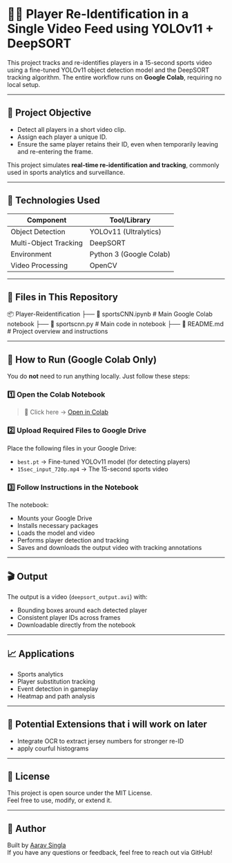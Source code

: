 # 🏃‍♂️ Player Re-Identification in a Single Video Feed using YOLOv11 + DeepSORT

This project tracks and re-identifies players in a 15-second sports video using a fine-tuned YOLOv11 object detection model and the DeepSORT tracking algorithm. The entire workflow runs on **Google Colab**, requiring no local setup.

---

## 🎯 Project Objective

- Detect all players in a short video clip.
- Assign each player a unique ID.
- Ensure the same player retains their ID, even when temporarily leaving and re-entering the frame.

This project simulates **real-time re-identification and tracking**, commonly used in sports analytics and surveillance.

---

## 🔧 Technologies Used

| Component         | Tool/Library |
|------------------|--------------|
| Object Detection | YOLOv11 (Ultralytics) |
| Multi-Object Tracking | DeepSORT |
| Environment      | Python 3 (Google Colab) |
| Video Processing | OpenCV |

---

## 📁 Files in This Repository

📦 Player-Reidentification
├── 📓 sportsCNN.ipynb # Main Google Colab notebook
├── 📓 sportscnn.py # Main code in notebook
├── 📄 README.md # Project overview and instructions


---

## 🚀 How to Run (Google Colab Only)

You do **not** need to run anything locally. Just follow these steps:

### 1️⃣ Open the Colab Notebook

> 📌 Click here → [Open in Colab](https://colab.research.google.com/github/your-username/player-reidentification/blob/main/tracking_pipeline_colab.ipynb)

### 2️⃣ Upload Required Files to Google Drive

Place the following files in your Google Drive:
- `best.pt` → Fine-tuned YOLOv11 model (for detecting players)
- `15sec_input_720p.mp4` → The 15-second sports video

### 3️⃣ Follow Instructions in the Notebook

The notebook:
- Mounts your Google Drive
- Installs necessary packages
- Loads the model and video
- Performs player detection and tracking
- Saves and downloads the output video with tracking annotations

---

## 🎬 Output

The output is a video (`deepsort_output.avi`) with:
- Bounding boxes around each detected player
- Consistent player IDs across frames
- Downloadable directly from the notebook

---

## 📈 Applications

- Sports analytics
- Player substitution tracking
- Event detection in gameplay
- Heatmap and path analysis

---

## 🧠 Potential Extensions that i will work on later

- Integrate OCR to extract jersey numbers for stronger re-ID
- apply courful histograms


---

## 📄 License

This project is open source under the MIT License.  
Feel free to use, modify, or extend it.

---

## 👤 Author

Built by [Aarav Singla](https://github.com/aaravsingla)  
If you have any questions or feedback, feel free to reach out via GitHub!





